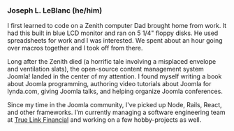 ### Joseph L. LeBlanc (he/him)

I first learned to code on a Zenith computer Dad brought home from work. It had this built in blue LCD monitor and ran on 5 1/4" floppy disks. He used spreadsheets for work and I was interested. We spent about an hour going over macros together and I took off from there.

Long after the Zenith died (a horrific tale involving a misplaced envelope and ventilation slats), the open-source content management system Joomla! landed in the center of my attention. I found myself writing a book about Joomla programming, authoring video tutorials about Joomla for lynda.com, giving Joomla talks, and helping organize Joomla conferences.

Since my time in the Joomla community, I've picked up Node, Rails, React, and other frameworks. I'm currently managing a software engineering team at [True Link Financial](https://www.truelinkfinancial.com) and working on a few hobby-projects as well.

